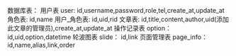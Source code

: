 数据库表：
    用户表 user:
        id,username,password,role,tel,create_at,update_at
            角色表:
                id,name
            用户_角色表:
                id,uid,rid
    文章表:
        id,title,content,author,uid(添加此文章的管理员),create_at,update_at
    操作记录表 option：
        id,uid,option,datetime
    轮波图表 slide：
        id,link
    页面管理表 page_info：
        id,name,alias,link,order
        
        
